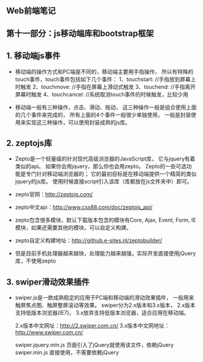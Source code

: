 ## Web前端笔记 ##


## 第十一部分：js移动端库和bootstrap框架



## 1. 移动端js事件
- 移动端的操作方式和PC端是不同的，移动端主要用手指操作，
    所以有特殊的touch事件，touch事件包括如下几个事件：
    1、touchstart: //手指放到屏幕上时触发
    2、touchmove: //手指在屏幕上滑动式触发
    3、touchend: //手指离开屏幕时触发
    4、touchcancel: //系统取消touch事件的时候触发，比较少用 
    
- 移动端一般有三种操作，点击、滑动、拖动，
    这三种操作一般是组合使用上面的几个事件来完成的，
    所有上面的4个事件一般很少单独使用，
    一般是封装使用来实现这三种操作，可以使用封装成熟的js库。
    
    
## 2. zeptojs库
- Zepto是一个轻量级的针对现代高级浏览器的JavaScript库， 
    它与jquery有着类似的api。 如果你会用jquery，那么你也会用zepto。
    Zepto的一些可选功能是专门针对移动端浏览器的；
    它的最初目标是在移动端提供一个精简的类似jquery的js库。
    使用时候直接script引入该库（库都放在js文件夹中）即可。
    <!--引入zepto库，引入和使用都和jQuery库一样-->

- zepto官网：http://zeptojs.com/
- zepto中文api：http://www.css88.com/doc/zeptojs_api/
- zepto包含很多模块，默认下载版本包含的模块有Core, Ajax, Event, Form, IE模块，如果还需要其他的模块，可以自定义构建。
- zepto自定义构建地址：http://github.e-sites.nl/zeptobuilder/ 

- 但是目前手机处理器越来越快，处理能力越来越强，实际开发直接使用jQuery库，不使用zepto


## 3. swiper滑动效果插件
- swiper.js是一款成熟稳定的应用于PC端和移动端的滑动效果插件，
    一般用来触屏焦点图、触屏整屏滚动等效果。 
    swiper分为2.x版本和3.x版本，
    2.x版本支持低版本浏览器(IE7)，
    3.x放弃支持低版本浏览器，适合应用在移动端。

    2.x版本中文网址：http://2.swiper.com.cn/
    3.x版本中文网地址：http://www.swiper.com.cn/
    
    swiper.jquery.min.js 页面引入了jQuery就使用该文件，依赖jQuery
    swiper.min.js 直接使用，不需要依赖jQuery
    